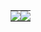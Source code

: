
<table>
  <tr>
    <td style="padding: 0; width=50%">
        <img src="https://github-readme-stats-git-masterrstaa-rickstaa.vercel.app/api/?username=mihirchanduka&show_icons=true&title_color=4F8CC9&text_color=9f9f9f&bg_color=00000000&hide_border=true&icon_color=4F8CC9&hide_title=true&count_private=true"/>
    </td>
    <td style="padding: 0; width=50%">
        <img src="https://github-readme-stats-git-masterrstaa-rickstaa.vercel.app/api/top-langs/?username=mihirchanduka&show_icons=true&title_color=4F8CC9&text_color=9f9f9f&bg_color=00000000&hide_border=true&icon_color=00000000&count_private=true"/>
    </td>
  </tr>
</table>
